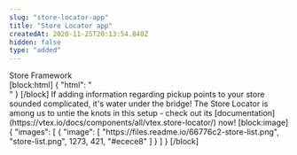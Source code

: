 ```yaml
---
slug: "store-locator-app"
title: "Store Locator app"
createdAt: 2020-11-25T20:13:54.840Z
hidden: false
type: "added"
---
```


<div class="badge" id="store-framework">Store Framework</div>
[block:html]
{
  "html": "<br/>"
}
[/block]
If adding information regarding pickup points to your store sounded complicated, it's water under the bridge! The Store Locator is among us to untie the knots in this setup - check out its [documentation](https://vtex.io/docs/components/all/vtex.store-locator/) now!
[block:image]
{
  "images": [
    {
      "image": [
        "https://files.readme.io/66776c2-store-list.png",
        "store-list.png",
        1273,
        421,
        "#ecece8"
      ]
    }
  ]
}
[/block]